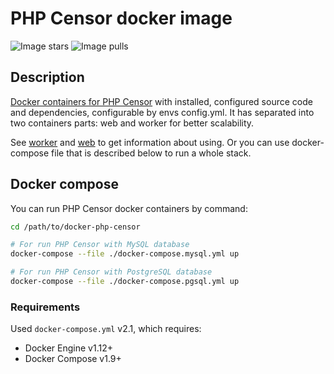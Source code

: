 # PHP Censor docker image
![Image stars](https://img.shields.io/docker/stars/ket4yii/php-censor.svg)
![Image pulls](https://img.shields.io/docker/pulls/ket4yii/php-censor.svg)

## Description

[Docker containers for PHP Censor](https://hub.docker.com/r/ket4yii/php-censor/) with installed, configured source code 
and dependencies, configurable by envs config.yml. It has separated into two containers parts: web and worker for 
better scalability.

See [worker](https://github.com/ket4yii/docker-php-censor/tree/master/worker) and 
[web](https://github.com/ket4yii/docker-php-censor/tree/master/web) to get information about using. Or you can use 
docker-compose file that is described below to run a whole stack.

## Docker compose

You can run PHP Censor docker containers by command:

```bash
cd /path/to/docker-php-censor

# For run PHP Censor with MySQL database
docker-compose --file ./docker-compose.mysql.yml up

# For run PHP Censor with PostgreSQL database
docker-compose --file ./docker-compose.pgsql.yml up
```

### Requirements

Used `docker-compose.yml` v2.1, which requires:

* Docker Engine v1.12+
* Docker Compose v1.9+
